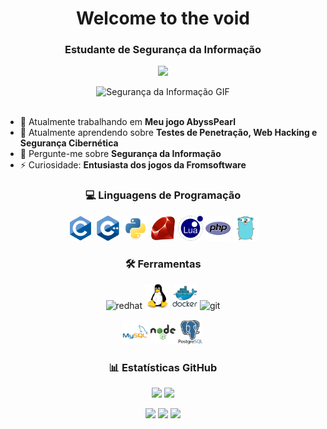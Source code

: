 <h1 align="center">Welcome to the void</h1>
<h3 align="center">Estudante de Segurança da Informação</h3>

<p align="center"> 
 <img src="https://komarev.com/ghpvc/?username=balofoide&style=flat-square&abbreviated=true&color=blueviolet&label=Eyes%20on%20me">
</p>

<div align="center">
  <img src="https://media2.giphy.com/media/v1.Y2lkPTc5MGI3NjExd2ptazlmbmdscWx0MzgycHI3Zmx0ZGZ1OGtlOGlnOXQ4cHpkYWhjaCZlcD12MV9pbnRlcm5hbF9naWZfYnlfaWQmY3Q9Zw/gIODGWDBuG5AWlUExJ/giphy.webp" alt="Segurança da Informação GIF" width="500" />
  </br>
  </br>
</div>

- 🔭 Atualmente trabalhando em **Meu jogo AbyssPearl**
- 🌱 Atualmente aprendendo sobre **Testes de Penetração, Web Hacking e Segurança Cibernética**
- 💬 Pergunte-me sobre **Segurança da Informação**
- ⚡ Curiosidade: **Entusiasta dos jogos da Fromsoftware**

<h3 align="center">💻 Linguagens de Programação</h3>
<p align="center">
  <img src="https://raw.githubusercontent.com/devicons/devicon/master/icons/c/c-original.svg" alt="c" width="40" height="40"/> 
  <img src="https://raw.githubusercontent.com/devicons/devicon/master/icons/cplusplus/cplusplus-original.svg" alt="cplusplus" width="40" height="40"/> 
  <img src="https://raw.githubusercontent.com/devicons/devicon/master/icons/python/python-original.svg" alt="python" width="40" height="40"/> 
  <img src="https://raw.githubusercontent.com/devicons/devicon/master/icons/ruby/ruby-original.svg" alt="ruby" width="40" height="40"/> 
  <img src="https://raw.githubusercontent.com/devicons/devicon/master/icons/lua/lua-original.svg" alt="lua" width="40" height="40"/> 
  <img src="https://raw.githubusercontent.com/devicons/devicon/master/icons/php/php-original.svg" alt="php" width="40" height="40"/> 
  <img src="https://raw.githubusercontent.com/devicons/devicon/master/icons/go/go-original.svg" alt="go" width="40" height="40"/> 
</p>

<h3 align="center">🛠️ Ferramentas</h3>
<p align="center">
  <img src="https://www.vectorlogo.zone/logos/redhat/redhat-icon.svg" alt="redhat" width="40" height="40"/>
  <img src="https://raw.githubusercontent.com/devicons/devicon/master/icons/linux/linux-original.svg" alt="linux" width="40" height="40"/> 
  <img src="https://raw.githubusercontent.com/devicons/devicon/master/icons/docker/docker-original-wordmark.svg" alt="docker" width="40" height="40"/> 
  <img src="https://www.vectorlogo.zone/logos/git-scm/git-scm-icon.svg" alt="git" width="40" height="40"/> 
</p>
<p align="center">
  <img src="https://raw.githubusercontent.com/devicons/devicon/master/icons/mysql/mysql-original-wordmark.svg" alt="mysql" width="40" height="40"/> 
  <img src="https://raw.githubusercontent.com/devicons/devicon/master/icons/nodejs/nodejs-original-wordmark.svg" alt="nodejs" width="40" height="40"/> 
  <img src="https://raw.githubusercontent.com/devicons/devicon/master/icons/postgresql/postgresql-original-wordmark.svg" alt="postgresql" width="40" height="40"/> 
</p>
 <h3 align="center">📊 Estatísticas GitHub</h3>

<p align="center">
  <img width="400" src="https://github-readme-stats.vercel.app/api?username=Balofoide&show_icons=true&theme=midnight-purple&hide_border=true&bg_color=00000000&title_color=8A2BE2&icon_color=9400D3&text_color=FFFFFF&cache_bust=1">
  
  <img width="400" src="https://github-readme-streak-stats-eight.vercel.app/?user=Balofoide&theme=midnight-purple&hide_border=true&background=00000000&currStreakNum=8A2BE2&fire=8A2BE2&card_height=205&currStreakLabel=8A2BE2&ring=8A2BE2&border=00000000">
</p>

<p align="center">
  <img width="805" src="https://github-readme-activity-graph.vercel.app/graph?username=Balofoide&theme=midnight-purple&hide_border=true&bg_color=00000000&color=8A2BE2&line=9400D3&point=8A2BE2&cache_bust=3">
  <img src="https://github-readme-stats.vercel.app/api/top-langs/?username=balofoide&layout=compact&theme=midnight-purple&hide_border=true&bg_color=00000000&title_color=8A2BE2&text_color=FFFFFF">
 <img width="805" src="https://github-readme-stats.vercel.app/api/wakatime?username=@Balofoide&theme=midnight-purple&card_width=805&title_color=8A2BE2&bg_color=00000000&layout=default&hide_border=true&text_color=FFFFFF"
 
</p>
